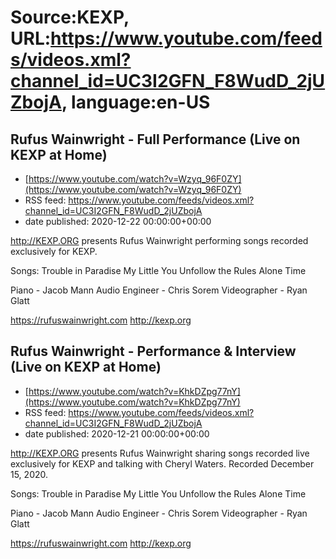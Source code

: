 # Source:KEXP, URL:https://www.youtube.com/feeds/videos.xml?channel_id=UC3I2GFN_F8WudD_2jUZbojA, language:en-US

## Rufus Wainwright - Full Performance (Live on KEXP at Home)
 - [https://www.youtube.com/watch?v=Wzyq_96F0ZY](https://www.youtube.com/watch?v=Wzyq_96F0ZY)
 - RSS feed: https://www.youtube.com/feeds/videos.xml?channel_id=UC3I2GFN_F8WudD_2jUZbojA
 - date published: 2020-12-22 00:00:00+00:00

http://KEXP.ORG presents Rufus Wainwright performing songs recorded exclusively for KEXP.

Songs:
Trouble in Paradise 
My Little You
Unfollow the Rules
Alone Time

Piano - Jacob Mann
Audio Engineer - Chris Sorem 
Videographer - Ryan Glatt

https://rufuswainwright.com
http://kexp.org

## Rufus Wainwright - Performance & Interview (Live on KEXP at Home)
 - [https://www.youtube.com/watch?v=KhkDZpg77nY](https://www.youtube.com/watch?v=KhkDZpg77nY)
 - RSS feed: https://www.youtube.com/feeds/videos.xml?channel_id=UC3I2GFN_F8WudD_2jUZbojA
 - date published: 2020-12-21 00:00:00+00:00

http://KEXP.ORG presents Rufus Wainwright sharing songs recorded live exclusively for KEXP and talking with Cheryl Waters. Recorded December 15, 2020.

Songs:
Trouble in Paradise 
My Little You
Unfollow the Rules
Alone Time

Piano - Jacob Mann
Audio Engineer - Chris Sorem 
Videographer - Ryan Glatt

https://rufuswainwright.com
http://kexp.org

